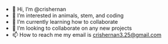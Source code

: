 - 👋 Hi, I’m @crishernan
- 👀 I’m interested in animals, stem, and coding
- 🌱 I’m currently learning how to collaborate
- 💞️ I’m looking to collaborate on any new projects 
- 📫 How to reach me my email is crishernan3.25@gmail.com

<!---
crishernan/crishernan is a ✨ special ✨ repository because its `README.md` (this file) appears on your GitHub profile.
You can click the Preview link to take a look at your changes.
--->
